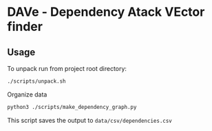 # DAVe - Dependency Atack VEctor finder

## Usage

To unpack run from project root directory:

```bash
./scripts/unpack.sh
```

Organize data

```bash
python3 ./scripts/make_dependency_graph.py
```

This script saves the output to `data/csv/dependencies.csv`
